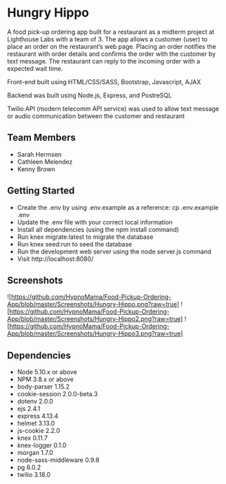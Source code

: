 # Hungry Hippo


A food pick-up ordering app built for a restaurant as a midterm project at Lighthouse Labs with a team of 3.
The app allows a customer (user) to place an order on the restaurant’s web page. Placing an order notifies 
the restaurant with order details and confirms the order with the customer by text message. The restaurant can 
reply to the incoming order with a expected wait time. 


Front-end built using HTML/CSS/SASS, Bootstrap, Javascript, AJAX

Backend was built using Node.js, Express, and PostreSQL

Twilio API (modern telecomm API service) was used to allow text message or audio communication between the customer and restaurant

## Team Members

- Sarah Hermsen
- Cathleen Melendez
- Kenny Brown 

## Getting Started

- Create the .env by using .env.example as a reference: cp .env.example .env
- Update the .env file with your correct local information
- Install all dependencies (using the npm install command)
- Run knex migrate:latest to migrate the database
- Run knex seed:run to seed the database
- Run the development web server using the node server.js command
- Visit http://localhost:8080/




## Screenshots
![https://github.com/HypnoMama/Food-Pickup-Ordering-App/blob/master/Screenshots/Hungry-Hippo.png?raw=true]
![https://github.com/HypnoMama/Food-Pickup-Ordering-App/blob/master/Screenshots/Hungry-Hippo2.png?raw=true]
![https://github.com/HypnoMama/Food-Pickup-Ordering-App/blob/master/Screenshots/Hungry-Hippo3.png?raw=true]

## Dependencies

- Node 5.10.x or above
- NPM 3.8.x or above
- body-parser 1.15.2
- cookie-session 2.0.0-beta.3
- dotenv 2.0.0
- ejs 2.4.1
- express 4.13.4
- helmet 3.13.0
- js-cookie 2.2.0
- knex 0.11.7
- knex-logger 0.1.0
- morgan 1.7.0
- node-sass-middleware 0.9.8
- pg 6.0.2
- twilio 3.18.0
